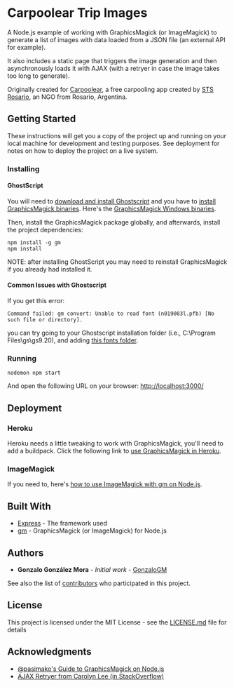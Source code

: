 # Carpoolear Trip Images

A Node.js example of working with GraphicsMagick (or ImageMagick) to generate a list of images with data loaded from a JSON file (an external API for example).

It also includes a static page that triggers the image generation and then asynchronously loads it with AJAX (with a retryer in case the image takes too long to generate).

Originally created for [Carpoolear](http://www.carpoolear.com.ar), a free carpooling app created by [STS Rosario](http://www.stsrosario.org.ar), an NGO from Rosario, Argentina.

## Getting Started

These instructions will get you a copy of the project up and running on your local machine for development and testing purposes. See deployment for notes on how to deploy the project on a live system.

### Installing

#### GhostScript
You will need to [download and install Ghostscript](http://ghostscript.com/download/gsdnld.html) and you have to [install GraphicsMagick binaries](http://www.graphicsmagick.org/download.html). Here's the [GraphicsMagick Windows binaries](https://sourceforge.net/projects/graphicsmagick/files/graphicsmagick-binaries/).

Then, install the GraphicsMagick package globally, and afterwards, install the project dependencies:

```
npm install -g gm
npm install
```

NOTE: after installing GhostScript you may need to reinstall GraphicsMagick if you already had installed it.

#### Common Issues with Ghostscript
If you get this error:

`Command failed: gm convert: Unable to read font (n019003l.pfb) [No such file or directory].`

you can try going to your Ghostscript installation folder (i.e., C:\Program Files\gs\gs9.20), and adding [this fonts folder](https://sourceforge.net/projects/gs-fonts/).

### Running

```
nodemon npm start
```

And open the following URL on your browser: [http://localhost:3000/](http://localhost:3000/)

## Deployment

### Heroku

Heroku needs a little tweaking to work with GraphicsMagick, you'll need to add a buildpack. Click the following link to [use GraphicsMagick in Heroku](https://github.com/mcollina/heroku-buildpack-graphicsmagick).

### ImageMagick
If you need to, here's [how to use ImageMagick with gm on Node.js](http://aheckmann.github.io/gm/docs.html#imagemagick).

## Built With

* [Express](http://expressjs.com/) - The framework used
* [gm](http://aheckmann.github.io/gm/) - GraphicsMagick (or ImageMagick) for Node.js

## Authors

* **Gonzalo González Mora** - *Initial work* - [GonzaloGM](https://github.com/GonzaloGM)

See also the list of [contributors](https://github.com/GonzaloGM/carpoolear-trip-images/contributors) who participated in this project.

## License

This project is licensed under the MIT License - see the [LICENSE.md](LICENSE.md) file for details

## Acknowledgments

* [@pasimako's Guide to GraphicsMagick on Node.js](https://ubuverse.com/using-graphicsmagick-for-image-manipulation-in-node-js/)
* [AJAX Retryer from Carolyn Lee (in StackOverflow)](http://stackoverflow.com/a/38903810/2122042)